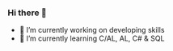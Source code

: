 ### Hi there 👋

- 🔭 I’m currently working on developing skills
- 🌱 I’m currently learning C/AL, AL, C# & SQL
